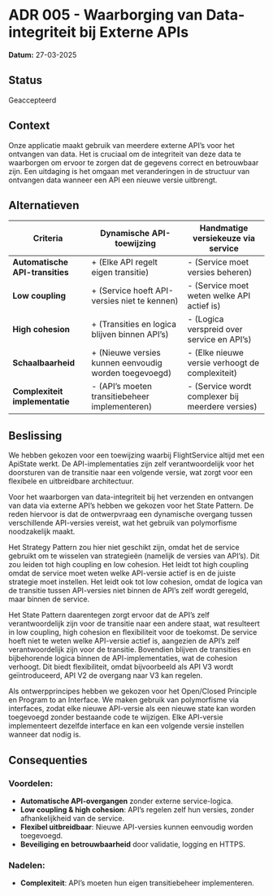 # ADR 005 - Waarborging van Data-integriteit bij Externe APIs

**Datum:** 27-03-2025

## Status

Geaccepteerd

## **Context**

Onze applicatie maakt gebruik van meerdere externe API’s voor het ontvangen van data. Het is cruciaal om de integriteit van deze data te waarborgen om ervoor te zorgen dat de gegevens correct en betrouwbaar zijn.
Een uitdaging is het omgaan met veranderingen in de structuur van ontvangen data wanneer een API een nieuwe versie uitbrengt.

## **Alternatieven**

| Criteria                          | Dynamische API-toewijzing                             | Handmatige versiekeuze via service               |
|-----------------------------------|-------------------------------------------------------|--------------------------------------------------|
| **Automatische API-transities**   | + (Elke API regelt eigen transitie)                   | - (Service moet versies beheren)                 |
| **Low coupling**                  | + (Service hoeft API-versies niet te kennen)          | - (Service moet weten welke API actief is)       |
| **High cohesion**                 | + (Transities en logica blijven binnen API’s)         | - (Logica verspreid over service en API’s)       |
| **Schaalbaarheid**                | + (Nieuwe versies kunnen eenvoudig worden toegevoegd) | - (Elke nieuwe versie verhoogt de complexiteit)  |
| **Complexiteit implementatie**    | - (API’s moeten transitiebeheer implementeren)        | - (Service wordt complexer bij meerdere versies) |

## **Beslissing**

We hebben gekozen voor een toewijzing waarbij FlightService altijd met een ApiState werkt. De API-implementaties zijn zelf verantwoordelijk voor het doorsturen van de transitie naar een volgende versie, wat zorgt voor een flexibele en uitbreidbare architectuur.

Voor het waarborgen van data-integriteit bij het verzenden en ontvangen van data via externe API’s hebben we gekozen voor het State Pattern. De reden hiervoor is dat de ontwerpvraag een dynamische overgang tussen verschillende API-versies vereist, wat het gebruik van polymorfisme noodzakelijk maakt.

Het Strategy Pattern zou hier niet geschikt zijn, omdat het de service gebruikt om te wisselen van strategieën (namelijk de versies van API’s). Dit zou leiden tot high coupling en low cohesion. Het leidt tot high coupling omdat de service moet weten welke API-versie actief is en de juiste strategie moet instellen. Het leidt ook tot low cohesion, omdat de logica van de transitie tussen API-versies niet binnen de API’s zelf wordt geregeld, maar binnen de service.

Het State Pattern daarentegen zorgt ervoor dat de API’s zelf verantwoordelijk zijn voor de transitie naar een andere staat, wat resulteert in low coupling, high cohesion en flexibiliteit voor de toekomst. De service hoeft niet te weten welke API-versie actief is, aangezien de API’s zelf verantwoordelijk zijn voor de transitie. Bovendien blijven de transities en bijbehorende logica binnen de API-implementaties, wat de cohesion verhoogt. Dit biedt flexibiliteit, omdat bijvoorbeeld als API V3 wordt geïntroduceerd, API V2 de overgang naar V3 kan regelen.

Als ontwerpprincipes hebben we gekozen voor het Open/Closed Principle en Program to an Interface. We maken gebruik van polymorfisme via interfaces, zodat elke nieuwe API-versie als een nieuwe state kan worden toegevoegd zonder bestaande code te wijzigen. Elke API-versie implementeert dezelfde interface en kan een volgende versie instellen wanneer dat nodig is.

## **Consequenties**

### **Voordelen:**
+ **Automatische API-overgangen** zonder externe service-logica.
+ **Low coupling & high cohesion**: API’s regelen zelf hun versies, zonder afhankelijkheid van de service.
+ **Flexibel uitbreidbaar**: Nieuwe API-versies kunnen eenvoudig worden toegevoegd.
+ **Beveiliging en betrouwbaarheid** door validatie, logging en HTTPS.

### **Nadelen:**
- **Complexiteit**: API’s moeten hun eigen transitiebeheer implementeren.  